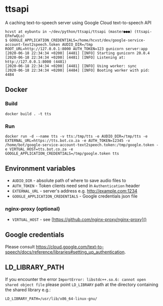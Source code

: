 

# ttsapi
A caching text-to-speech server using Google Cloud text-to-speech API

```
hcvst at eybuntu in ~/dev/python/ttsapi/ttsapi (master●●●) (ttsapi-EFmfwQLo) 
$ GOOGLE_APPLICATION_CREDENTIALS=/home/hcvst/dev/google-service-account-text2speech.token AUDIO_DIR=/tmp ROOT_URL=http://127.0.0.1:8000 AUTH_TOKEN=123 gunicorn server:app
[2020-06-18 22:34:34 +0200] [4481] [INFO] Starting gunicorn 20.0.4
[2020-06-18 22:34:34 +0200] [4481] [INFO] Listening at: http://127.0.0.1:8000 (4481)
[2020-06-18 22:34:34 +0200] [4481] [INFO] Using worker: sync
[2020-06-18 22:34:34 +0200] [4484] [INFO] Booting worker with pid: 4484

```

## Docker
### Build
`docker build . -t tts`

### Run
```
docker run -d --name tts -v tts:/tmp/tts -e AUDIO_DIR=/tmp/tts -e EXTERNAL_URL=https://tts.bot.co.za -e AUTH_TOKEN=12345 -v /home/bot/google-service-account-text2speech.token:/tmp/google.token -e VIRTUAL_HOST=tts.bot.co.za -e GOOGLE_APPLICATION_CREDENTIALS=/tmp/google.token tts
```

## Environment variables
- `AUDIO_DIR` - absolute path of where to save audio files to 
- `AUTH_TOKEN` - Token clients need send in `Authentication` header
- `EXTERNAL_URL` - server's address e.g. http://example.com:1234
- `GOOGLE_APPLICATION_CREDENTIALS` - Google credentials json file

### nginx-proxy (optional)
- `VIRTUAL_HOST` - see [https://github.com/nginx-proxy/nginx-proxy]()

## Google credentials
Please consult https://cloud.google.com/text-to-speech/docs/reference/libraries#setting_up_authentication.

## LD_LIBRARY_PATH 
If you encounter the error `ImportError: libstdc++.so.6: cannot open shared object file` please point 
`LD_LIBRARY` path at the directory containing the shared library e.g.: 

`LD_LIBRARY_PATH=/usr/lib/x86_64-linux-gnu/`